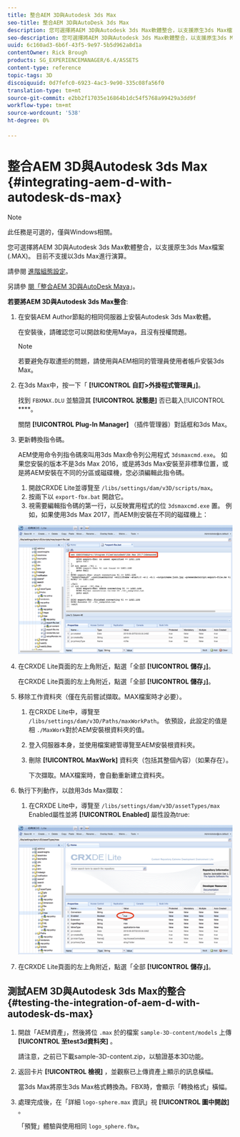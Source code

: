 ```yaml
---
title: 整合AEM 3D與Autodesk 3ds Max
seo-title: 整合AEM 3D與AutoDesk 3ds Max
description: 您可選擇將AEM 3D與Autodesk 3ds Max軟體整合，以支援原生3ds Max檔案(.MAX)。 目前不支援以3ds Max進行演算。
seo-description: 您可選擇將AEM 3D與Autodesk 3ds Max軟體整合，以支援原生3ds Max檔案(.MAX)。 目前不支援以3ds Max進行演算。
uuid: 6c160ad3-6b6f-43f5-9e97-5b5d962a8d1a
contentOwner: Rick Brough
products: SG_EXPERIENCEMANAGER/6.4/ASSETS
content-type: reference
topic-tags: 3D
discoiquuid: 0d7fefc0-6923-4ac3-9e90-335c08fa56f0
translation-type: tm+mt
source-git-commit: e2bb2f17035e16864b1dc54f5768a99429a3dd9f
workflow-type: tm+mt
source-wordcount: '538'
ht-degree: 0%

---
```



# 整合AEM 3D與Autodesk 3ds Max {#integrating-aem-d-with-autodesk-ds-max}

>[!NOTE]
>
>此任務是可選的，僅與Windows相關。

您可選擇將AEM 3D與Autodesk 3ds Max軟體整合，以支援原生3ds Max檔案(.MAX)。 目前不支援以3ds Max進行演算。

請參閱 [進階組態設定](advanced-config-3d.md)。

另請參 [閱「整合AEM 3D與AutoDesk Maya](integrate-maya-with-3d.md)」。

**若要將AEM 3D與Autodesk 3ds Max整合**:

1. 在安裝AEM Author節點的相同伺服器上安裝Autodesk 3ds Max軟體。

   在安裝後，請確認您可以開啟和使用Maya，且沒有授權問題。

   >[!NOTE]
   >
   >若要避免存取遭拒的問題，請使用與AEM相同的管理員使用者帳戶安裝3ds Max。

1. 在3ds Max中，按一下「 **[!UICONTROL 自訂>外掛程式管理員」]**。

   找到 `FBXMAX.DLU` 並驗證其 **[!UICONTROL 狀態是]** 否已載入[!UICONTROL ****。

   關閉 **[!UICONTROL Plug-In Manager]** （插件管理器）對話框和3ds Max。

1. 更新轉換指令碼。

   AEM使用命令列指令碼來叫用3ds Max命令列公用程式 `3dsmaxcmd.exe`。 如果您安裝的版本不是3ds Max 2016，或是將3ds Max安裝至非標準位置，或是將AEM安裝在不同的分區或磁碟機，您必須編輯此指令碼。

   1. 開啟CRXDE Lite並導覽至 `/libs/settings/dam/v3D/scripts/max`。
   1. 按兩下以 `export-fbx.bat` 開啟它。
   1. 視需要編輯指令碼的第一行，以反映實用程式的位 `3dsmaxcmd.exe` 置。 例如，如果使用3ds Max 2017，而AEM則安裝在不同的磁碟機上：

   ![image2018-6-22_13-35-8](assets/image2018-6-22_13-35-8.png)

1. 在CRXDE Lite頁面的左上角附近，點選「全部 **[!UICONTROL 儲存」]**。

   在CRXDE Lite頁面的左上角附近，點選「全部 **[!UICONTROL 儲存」]**。

1. 移除工作資料夾（僅在先前嘗試擷取。MAX檔案時才必要）。

   1. 在CRXDE Lite中，導覽至 `/libs/settings/dam/v3D/Paths/maxWorkPath`。 依預設，此設定的值是相 `./MaxWork`對於AEM安裝根資料夾的值。
   1. 登入伺服器本身，並使用檔案總管導覽至AEM安裝根資料夾。
   1. 刪除 **[!UICONTROL MaxWork]** 資料夾（包括其整個內容）（如果存在）。

      下次擷取。MAX檔案時，會自動重新建立資料夾。

1. 執行下列動作，以啟用3ds Max擷取：

   1. 在CRXDE Lite中，導覽至 `/libs/settings/dam/v3D/assetTypes/max` Enabled屬性並將 **[!UICONTROL Enabled]** 屬性設為true:

   ![image2018-6-22_13-50-50](assets/image2018-6-22_13-50-50.png)

1. 在CRXDE Lite頁面的左上角附近，點選「全部 **[!UICONTROL 儲存」]**。

## 測試AEM 3D與Autodesk 3ds Max的整合 {#testing-the-integration-of-aem-d-with-autodesk-ds-max}

1. 開啟「AEM資產」，然後將位 `.max` 於的檔案 `sample-3D-content/models` 上傳 **[!UICONTROL 至test3d資料夾]** 。

   請注意，之前已下載sample-3D-content.zip，以驗證基本3D功能。

1. 返回卡片 **[!UICONTROL 檢視]** ，並觀察已上傳資產上顯示的訊息橫幅。

   當3ds Max將原生3ds Max格式轉換為。FBX時，會顯示「轉換格式」橫幅。

1. 處理完成後，在「詳細 `logo-sphere.max` 資訊」視 **[!UICONTROL 圖中開啟]** 。

   「預覽」體驗與使用相同 `logo_sphere.fbx`。

